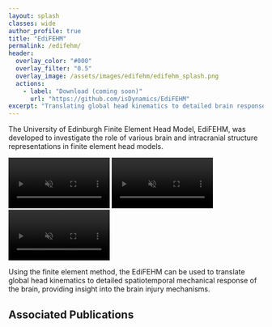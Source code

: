 ```yaml
---
layout: splash
classes: wide
author_profile: true
title: "EdiFEHM"
permalink: /edifehm/
header:
  overlay_color: "#000"
  overlay_filter: "0.5"
  overlay_image: /assets/images/edifehm/edifehm_splash.png
  actions:
    - label: "Download (coming soon)"
      url: "https://github.com/isDynamics/EdiFEHM"
excerpt: "Translating global head kinematics to detailed brain response."
---
```


<!-- [Download the latest release (coming soon)](https://github.com/isDynamics/EdiFEHM){: .btn .btn--primary} -->

The University of Edinburgh Finite Element Head Model, EdiFEHM, was developed to investigate the role of various brain and intracranial structure representations in finite element head models.

<div class="video-container">
  <video width="200" autoplay muted loop playsinline>
    <source src="../assets/videos/edifehm1.mp4" type="video/mp4">
    Your browser does not support the video tag.
  </video>
  <video width="200" autoplay muted loop playsinline>
    <source src="../assets/videos/edifehm2.mp4" type="video/mp4">
    Your browser does not support the video tag.
  </video>
  <video width="200" autoplay muted loop playsinline>
    <source src="../assets/videos/edifehm3.mp4" type="video/mp4">
    Your browser does not support the video tag.
  </video>
</div>

Using the finite element method, the EdiFEHM can be used to translate global head kinematics to detailed spatiotemporal mechanical response of the brain, providing insight into the brain injury mechanisms.

## Associated Publications

<!-- <img src="../assets/images/edifehm/edifehm1.png" alt="EdiFEHM"> -->


